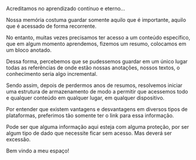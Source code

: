 Acreditamos no aprendizado contínuo e eterno...

Nossa memória costuma guardar somente aquilo que é importante, aquilo que é acessado de forma recorrente.

No entanto, muitas vezes precisamos ter acesso a um conteúdo específico, que em algum momento aprendemos, fizemos um resumo, colocamos em um bloco anotado.

Dessa forma, percebemos que se pudessemos guardar em um único lugar todas as referências de onde estão nossas anotações, nossos textos, o conhecimento seria algo incremental.

Sendo assim, depois de perdermos anos de resumos, resolvemos iniciar uma estrutura de armazenamento de modo a permitir que acessemos todo e qualquer conteúdo em qualquer lugar, em qualquer dispositivo.

Por entender que existem vantagens e desvantagens em diversos tipos de plataformas, preferimos tão somente ter o link para essa informação.

Pode ser que alguma informação aqui esteja com alguma proteção, por ser algum tipo de dado que necessite ficar sem acesso.  Mas deverá ser excessão.

Bem vindo a meu espaço!

